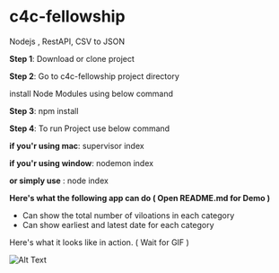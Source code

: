 # c4c-fellowship
Nodejs , RestAPI, CSV to JSON


**Step 1**: Download or clone project

**Step 2**: Go to c4c-fellowship project directory

install Node Modules using below command

**Step 3**: npm install

**Step 4**: To run Project use below command

**if you'r using mac**: supervisor index

**if you'r using window**:  nodemon index

**or simply use** : node index


**Here's what the following app can do  ( Open README.md for Demo )**

* Can show the total number of viloations in each category
* Can show earliest and latest date for each category



Here's what it looks like in action. ( Wait for GIF )

![Alt Text](https://github.com/hrkbrahmbhatt/c4c-fellowship/blob/master/c4c.gif)
